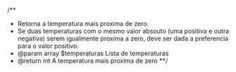 /**
* Retorna a temperatura mais proxima de zero.
* Se duas temperaturas com o mesmo valor absouto (uma positiva e outra negativa) serem igualmente proxima a zero, deve ser dada a preferencia para o valor positivo.
* @param array $temperaturas Lista de temperaturas
* @return int A temperatura mais proxima de zero
**/
